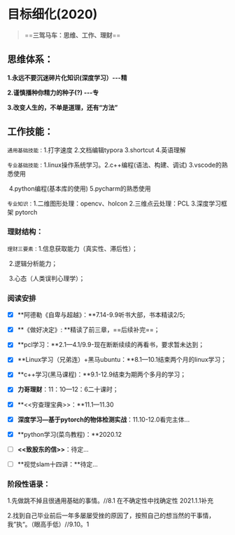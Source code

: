 # 目标细化(2020)

> ==**三驾马车：思维、工作、理财**==



## 思维体系：

**1.永远不要沉迷碎片化知识(深度学习）---精**

**2.谨慎播种你精力的种子(?)           ---专**

**3.改变人生的，不单是道理，还有“方法”**

## 工作技能：

`通用基础技能：`1.打字速度 2.文档编辑typora 3.shortcut 4.英语理解

`专业基础技能：`1.linux操作系统学习。2.c++编程(语法、构建、调试)  3.vscode的熟悉使用

​                         4.python编程(基本库的使用)  5.pycharm的熟悉使用

`专业知识：`1.二维图形处理：opencv、holcon 2.三维点云处理：PCL 3.深度学习框架 pytorch

### 理财结构：

`理财三要素：`1.信息获取能力（真实性、滞后性）；

​                       2.逻辑分析能力；

​                       3.心态（人类误判心理学）；

### 阅读安排

- [x] **阿德勒《自卑与超越》：**7.14-9.9听书大部，书本精读2/5;

- [x] **《做好决定》: **精读了前三章，==后续补完==；

- [x] **pcl学习：**2.1—4.1/9.9-现在断断续续的再看书，要求暂未达到；

- [x] **Linux学习（兄弟连）+黑马ubuntu：**8.1—10.1结束两个月的linux学习；

- [x] **c++学习(黑马课程)：**9.1-12.9结束为期两个多月的学习；

- [x] **力哥理财**：11：10—12：6二十课时；

- [x] **<<穷查理宝典>>：**11.1—11.30

- [x] **深度学习—基于pytorch的物体检测实战**：11.10-12.0看完主体...

- [x] **python学习(菜鸟教程)：**2020.12

- [ ] **<<致股东的信>>**：待定...

- [ ] **视觉slam十四讲：**待定...

  

### 阶段性语录：

1.先做跳不掉且很通用基础的事情。//8.1   在不确定性中找确定性 2021.1.1补充

2.找到自己毕业前后一年多屡屡受挫的原因了，按照自己的想当然的干事情，我”执“。（眼高手低）//9.10。1

